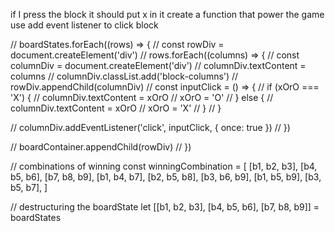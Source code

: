 <!-- Input x or o -->

if I press the block it should put x in it
create a function that power the game
use add event listener to click block

// boardStates.forEach((rows) => {
// const rowDiv = document.createElement('div')
// rows.forEach((columns) => {
// const columnDiv = document.createElement('div')
// columnDiv.textContent = columns
// columnDiv.classList.add('block-columns')
// rowDiv.appendChild(columnDiv)
// const inputClick = () => {
// if (xOrO === 'X') {
// columnDiv.textContent = xOrO
// xOrO = 'O'
// } else {
// columnDiv.textContent = xOrO
// xOrO = 'X'
// }
// }

// columnDiv.addEventListener('click', inputClick, { once: true })
// })

// boardContainer.appendChild(rowDiv)
// })

// combinations of winning
const winningCombination = [
[b1, b2, b3],
[b4, b5, b6],
[b7, b8, b9],
[b1, b4, b7],
[b2, b5, b8],
[b3, b6, b9],
[b1, b5, b9],
[b3, b5, b7],
]

// destructuring the boardState
let [[b1, b2, b3], [b4, b5, b6], [b7, b8, b9]] = boardStates
